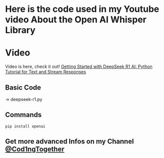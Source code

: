 # Here is the code used in my Youtube video About the Open AI Whisper Library

# Video
Video is here, check it out!
[Getting Started with DeepSeek R1 AI: Python Tutorial for Text and Stream Responses](https://youtu.be/PhUQCETR-w4)

## Basic Code
-> deepseek-r1.py

## Commands
```
pip install openai
```

## Get more advanced Infos on my Channel [@Cod1ngTogether](https://www.youtube.com/@Cod1ngTogether)
